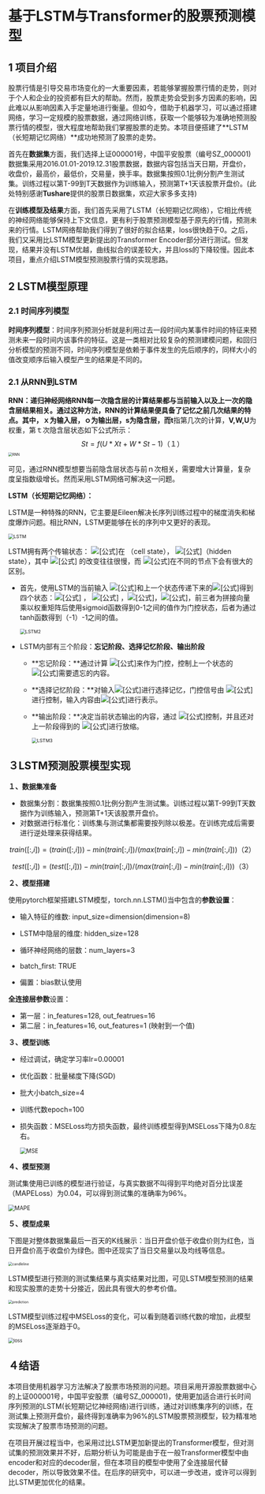 # 基于LSTM与Transformer的股票预测模型

## 1 项目介绍

股票行情是引导交易市场变化的一大重要因素，若能够掌握股票行情的走势，则对于个人和企业的投资都有巨大的帮助。然而，股票走势会受到多方因素的影响，因此难以从影响因素入手定量地进行衡量。但如今，借助于机器学习，可以通过搭建网络，学习一定规模的股票数据，通过网络训练，获取一个能够较为准确地预测股票行情的模型，很大程度地帮助我们掌握股票的走势。本项目便搭建了**LSTM（长短期记忆网络）**成功地预测了股票的走势。

首先在**数据集**方面，我们选择上证000001号，中国平安股票（编号SZ_000001)数据集采用2016.01.01-2019.12.31股票数据，数据内容包括当天日期，开盘价，收盘价，最高价，最低价，交易量，换手率。数据集按照0.1比例分割产生测试集。训练过程以第T-99到T天数据作为训练输入，预测第T+1天该股票开盘价。(此处特别感谢**Tushare**提供的股票日数据集，欢迎大家多多支持)

在**训练模型及结果**方面，我们首先采用了LSTM（长短期记忆网络），它相比传统的神经网络能够保持上下文信息，更有利于股票预测模型基于原先的行情，预测未来的行情。LSTM网络帮助我们得到了很好的拟合结果，loss很快趋于0。之后，我们又采用比LSTM模型更新提出的Transformer Encoder部分进行测试。但发现，结果并没有LSTM优越，曲线拟合的误差较大，并且loss的下降较慢。因此本项目，重点介绍LSTM模型预测股票行情的实现思路。

## 2 LSTM模型原理

### 2.1 时间序列模型

 **时间序列模型**：时间序列预测分析就是利用过去一段时间内某事件时间的特征来预测未来一段时间内该事件的特征。这是一类相对比较复杂的预测建模问题，和回归分析模型的预测不同，时间序列模型是依赖于事件发生的先后顺序的，同样大小的值改变顺序后输入模型产生的结果是不同的。

### 2.1 从RNN到LSTM

**RNN：**递归神经网络RNN每一次隐含层的计算结果都与当前输入以及上一次的隐含层结果相关。通过这种方法，RNN的计算结果便具备了记忆之前几次结果的特点。其中，**ｘ**为输入层，ｏ为输出层，**s**为隐含层，而**t**指第几次的计算，**V,W,U**为权重，第ｔ次隐含层状态如下公式所示：
$$
St = f(U*Xt + W*St-1)　（１）
$$
<img src="readme\RNN.png" alt="RNN" style="zoom:50%;" />

可见，通过RNN模型想要当前隐含层状态与前ｎ次相关，需要增大计算量，复杂度呈指数级增长。然而采用LSTM网络可解决这一问题。

**LSTM（长短期记忆网络）：**

LSTM是一种特殊的RNN，它主要是Eileen解决长序列训练过程中的梯度消失和梯度爆炸问题。相比RNN，LSTM更能够在长的序列中又更好的表现。

<img src="readme\LSTM.png" alt="LSTM" style="zoom:67%;" />

LSTM拥有两个传输状态： ![[公式]](https://www.zhihu.com/equation?tex=c%5Et)在 （cell state）， ![[公式]](https://www.zhihu.com/equation?tex=h%5Et)（hidden state），其中 ![[公式]](https://www.zhihu.com/equation?tex=c%5Et) 的改变往往很慢，而 ![[公式]](https://www.zhihu.com/equation?tex=h%5Et)在不同的节点下会有很大的区别。

- 首先，使用LSTM的当前输入 ![[公式]](https://www.zhihu.com/equation?tex=x%5Et)和上一个状态传递下来的![[公式]](https://www.zhihu.com/equation?tex=h%5E%7Bt-1%7D)得到四个状态：![[公式]](https://www.zhihu.com/equation?tex=z%5Ef+) ， ![[公式]](https://www.zhihu.com/equation?tex=z%5Ei) ，![[公式]](https://www.zhihu.com/equation?tex=z%5Eo)，![[公式]](https://www.zhihu.com/equation?tex=z)，前三者为拼接向量乘以权重矩阵后使用sigmoid函数得到0-1之间的值作为门控状态，后者为通过tanh函数得到（-1）-1之间的值。

  <img src="readme\LSTM2.png" alt="LSTM2" style="zoom:67%;" />

- LSTM内部有三个阶段：**忘记阶段、选择记忆阶段、输出阶段**

  - **忘记阶段：**通过计算 ![[公式]](https://www.zhihu.com/equation?tex=z%5Ef)来作为门控，控制上一个状态的 ![[公式]](https://www.zhihu.com/equation?tex=c%5E%7Bt-1%7D)需要遗忘的内容。

  - **选择记忆阶段：**对输入![[公式]](https://www.zhihu.com/equation?tex=x%5Et)进行选择记忆，门控信号由 ![[公式]](https://www.zhihu.com/equation?tex=z%5Ei)进行控制，输入内容由![[公式]](https://www.zhihu.com/equation?tex=z+)进行表示。

  - **输出阶段：**决定当前状态输出的内容，通过 ![[公式]](https://www.zhihu.com/equation?tex=z%5Eo)控制，并且还对上一阶段得到的 ![[公式]](https://www.zhihu.com/equation?tex=c%5Et)进行放缩。

    <img src="readme\LSTM3.png" alt="LSTM3" style="zoom:67%;" />



## ３LSTM预测股票模型实现

**１、数据集准备**

- 数据集分割：数据集按照0.1比例分割产生测试集。训练过程以第T-99到T天数据作为训练输入，预测第T+1天该股票开盘价。
- 对数据进行标准化：训练集与测试集都需要按列除以极差。在训练完成后需要进行逆处理来获得结果。

$$
train([:,i])=(train([:,i]))-min(train[:,i])/(max(train[:,i])-min(train[:,i])) （2）
$$

$$
test([:,i])=(test([:,i]))-min(train[:,i])/(max(train[:,i])-min(train[:,i])) （3）
$$



**２、模型搭建**

使用pytorch框架搭建LSTM模型，torch.nn.LSTM()当中包含的**参数设置**：

- 输入特征的维数: input_size=dimension(dimension=8)
- LSTM中隐层的维度: hidden_size=128
- 循环神经网络的层数：num_layers=3
- batch_first: TRUE

- 偏置：bias默认使用

**全连接层参数**设置：

- 第一层：in_features=128, out_featrues=16
- 第二层：in_features=16, out_features=1 (映射到一个值)

**３、模型训练**

- 经过调试，确定学习率lr=0.00001

- 优化函数：批量梯度下降(SGD)

- 批大小batch_size=4

- 训练代数epoch=100

- 损失函数：MSELoss均方损失函数，最终训练模型得到MSELoss下降为0.8左右。

  <img src="readme\MSE.png" alt="MSE" style="zoom:80%;" />

**４、模型预测**

测试集使用已训练的模型进行验证，与真实数据不叫得到平均绝对百分比误差（MAPELoss）为0.04，可以得到测试集的准确率为96%。

<img src="readme\MAPE.png" alt="MAPE" style="zoom: 80%;" />

**５、模型成果**

下图是对整体数据集最后一百天的K线展示：当日开盘价低于收盘价则为红色，当日开盘价高于收盘价为绿色。图中还现实了当日交易量以及均线等信息。

<img src="readme\candleline.png" alt="candleline" style="zoom: 50%;" />

LSTM模型进行预测的测试集结果与真实结果对比图，可见LSTM模型预测的结果和现实股票的走势十分接近，因此具有很大的参考价值。

<img src="readme\prediction.png" alt="prediction" style="zoom:50%;" />

LSTM模型训练过程中MSELoss的变化，可以看到随着训练代数的增加，此模型的MSELoss逐渐趋于0。

<img src="readme\loss.png" alt="loss" style="zoom: 67%;" />



## ４结语

本项目使用机器学习方法解决了股票市场预测的问题。项目采用开源股票数据中心的上证000001号，中国平安股票（编号SZ_000001)，使用更加适合进行长时间序列预测的LSTM(长短期记忆神经网络)进行训练，通过对训练集序列的训练，在测试集上预测开盘价，最终得到准确率为96%的LSTM股票预测模型，较为精准地实现解决了股票市场预测的问题。

在项目开展过程当中，也采用过比LSTM更加新提出的Transformer模型，但对测试集的预测效果并不好，后期分析认为可能是由于在一般Transformer模型中由encoder和对应的decoder层，但在本项目的模型中使用了全连接层代替decoder，所以导致效果不佳。在后序的研究中，可以进一步改进，或许可以得到比LSTM更加优化的结果。
